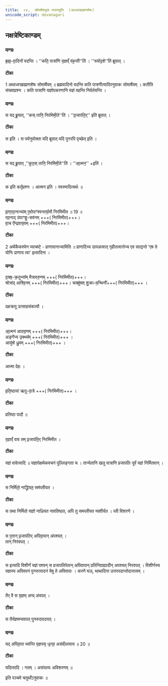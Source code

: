 ```yaml
---
title:  ०४,  सोमशेषभूता पात्रस्तुतिः  (आध्वरब्राह्मणशेषः)
unicode_script: devanagari
---
```

## नक्षत्रेष्टिकाण्डम्‌
### मन्त्रः
ब्र॒ह्म॒-वा॒दिनो॑ वदन्ति ।
''कति॒ पात्रा॑णि य॒ज्ञव्ँ व॑ह॒न्ती''ति॑ । ''त्रयो॑द॒शे''ति॑ ब्रूयात् ।
####  टीका
1 अथाध्वरब्राह्मणशेषः सोमार्षेयम् ॥ ब्रह्मवादिनो वदन्ति कति पात्रणीत्यादिरनुवाकः सोमार्षेयम् । कतीति संख्याप्रश्नः । कति पात्राणि यज्ञोपकरणानि यज्ञं वहन्ति निर्वर्तयन्ति ।
### मन्त्रः
स यद् ब्रू॒यात्, ''कस् तानि॒ निर॑मिमी॒ते''ति॑ । ''प्र॒जाप॑ति॒र्'' इति॑ ब्रूयात् ।

####  टीका
स इति । स पर्यनुयोक्ता यदि ब्रूयात् यदि पुनरपि पृच्छेत् इति ।
### मन्त्रः
स यद् ब्रू॒यात् ,''कुत॒स् तानि॒ निर॑मिमी॒ते''ति॑ । ''आ॒त्मन॒'' +इति॑ ।

####  टीका
क इति कर्तृप्रश्नः । आत्मन इति । स्वस्मादित्यर्थः ॥

### मन्त्रः
प्रा॒णा॒पा॒नाभ्या॑म् ए॒वोपाꣳ॑श्वन्तर्या॒मौ निर॑मिमीत ॥ 19 ॥  
व्या॒नाद् उ॑पाꣳशु॒-सव॑नम् +++( निर॑मिमीत)+++।  
वा॒च ऐ᳚न्द्रवाय॒वम् +++( निर॑मिमीत)+++।   
####  टीका
2 अथैकैकश्येन व्याचष्टे - प्राणापानाभ्यामिति ॥ प्राणादिभ्य उत्पन्नत्वात् गृहीतत्वात्तेभ्य एव साद्यन्ते 'एष ते योनिः प्राणाय त्वा’ इत्यादिना ।
### मन्त्रः

द॒ख्ष॒-क्र॒तुभ्या᳚म् मैत्रावरु॒णम् +++( निर॑मिमीत)+++।   
श्रोत्रा॑द् आश्वि॒नम् +++( निर॑मिमीत)+++।
चख्षु॑षश् शु॒क्रा-म॒न्थिनौ᳚+++( निर॑मिमीत)+++ ।   
####  टीका
दक्षक्रतू उत्साहसंकल्पौ ।
### मन्त्रः
आ॒त्मन॑ आग्रय॒णम् +++( निर॑मिमीत)+++।   
अङ्गे᳚भ्य उ॒क्थ्य᳚म् +++( निर॑मिमीत)+++ ।   
आयु॑षो ध्रु॒वम् +++( निर॑मिमीत)+++ ।   
####  टीका
आत्मा देहः ।
### मन्त्रः
प्र॒ति॒ष्ठाया॑ ऋतु-पा॒त्रे +++( निर॑मिमीत)+++ ।   

####  टीका
प्रतिष्ठा पादौ ॥
### मन्त्रः
य॒ज्ञव्ँ वाव तम् प्र॒जाप॑ति॒र् निर॑मिमीत ।  

####  टीका
यज्ञं वावेत्यादि ॥ यज्ञापेक्षमेकवचनं पुल्लिङ्गता च । तान्येतानि खलु पात्राणि प्रजापतिः पूर्वं यज्ञं निर्मितवान् ।
### मन्त्रः
स निर्मि॑तो॒ नाद्ध्रि॑यत॒ सम॑व्लीयत ।   
####  टीका
स तथा निर्मितो यज्ञो नाध्रियत नावतिष्ठत, अपि तु समव्लीयत व्यशीर्यत । व्ली विशरणे ।
### मन्त्रः
स ए॒तान् प्र॒जाप॑तिर् अपिवा॒पान् अ॑पश्यत् ।    
तान् निर॑वपत् ।

####  टीका
स इत्यादि विशीर्णं यज्ञं पश्यन् स प्रजापतिरेतान् अपिवापान् प्रतिनिग्राह्यादीन् अपश्यत् निरवपत् । विशीर्णस्य यज्ञस्य अपिवपनं पुनरुत्पादनं येषु ते अपिवापाः । करणे घञ्, थाथादिना उत्तरपदान्तोदात्तत्वम् ।
### मन्त्रः
तैर् वै स य॒ज्ञम् अप्य् अ॑वपत् ।  
####  टीका
स तैर्यज्ञमप्यवपत् पुनरुदपादयत् ।
### मन्त्रः

यद् अ॑पिवा॒पा भव॑न्ति य॒ज्ञस्य॒ धृत्या॒ अस॑व्ँव्लयाय ॥ 20 ॥  
####  टीका
यदित्यादि । गतम् । असंव्लयः अविशरणम् ॥

इति पञ्चमे चतुर्थोऽनुवाकः ॥   
